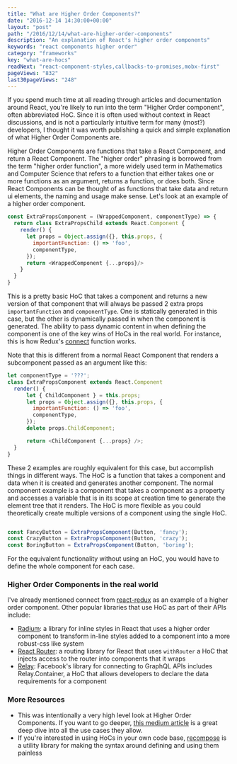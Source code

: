 ```yaml
---
title: "What are Higher Order Components?"
date: "2016-12-14 14:30:00+00:00"
layout: "post"
path: "/2016/12/14/what-are-higher-order-components"
description: "An explanation of React's higher order components"
keywords: "react components higher order"
category: "frameworks"
key: "what-are-hocs"
readNext: "react-component-styles,callbacks-to-promises,mobx-first"
pageViews: "832"
last30pageViews: "248"
---
```


If you spend much time at all reading through articles and documentation around React, you're likely to run into the term "Higher Order component", often abbreviated HoC.  Since it is often used without context in React discussions, and is not a particularly intuitive term for many (most?) developers, I thought it was worth publishing a quick and simple explanation of what Higher Order Components are.

Higher Order Components are functions that take a React Component, and return a React Component.  The "higher order" phrasing is borrowed from the term "higher order function", a more widely used term in Mathematics and Computer Science that refers to a function that either takes one or more functions as an argument, returns a function, or does both.  Since React Components can be thought of as functions that take data and return ui elements, the naming and usage make sense.  Let's look at an example of a higher order component.


```javascript
const ExtraPropsComponent = (WrappedComponent, componentType) => {
  return class ExtraPropsChild extends React.Component {
    render() {
      let props = Object.assign({}, this.props, {
        importantFunction: () => 'foo',
        componentType,
      });
      return <WrappedComponent {...props}/>
    }
  }
}
```

This is a pretty basic HoC that takes a component and returns a new version of that component that will always be passed 2 extra props `importantFunction` and `componentType`. One is statically generated in this case, but the other is dynamically passed in when the component is generated.  The ability to pass dynamic content in when defining the component is one of the key wins of HoCs in the real world.  For instance, this is how Redux's [connect](https://github.com/reactjs/react-redux/blob/master/docs/api.md#connectmapstatetoprops-mapdispatchtoprops-mergeprops-options) function works.

Note that this is different from a normal React Component that renders a subcomponent passed as an argument like this:

```javascript
let componentType = '???';
class ExtraPropsComponent extends React.Component
  render() {
      let { ChildComponent } = this.props;
      let props = Object.assign({}, this.props, {
        importantFunction: () => 'foo',
        componentType,
      });
      delete props.ChildComponent;

      return <ChildComponent {...props} />;
  }
}
```

These 2 examples are roughly equivalent for this case, but accomplish things in different ways.  The HoC is a function that takes a component and data when it is created and generates another component.  The normal component example is a component that takes a component as a property and accesses a variable that is in its scope at creation time to generate the element tree that it renders.  The HoC is more flexible as you could theoretically create multiple versions of a component using the single HoC.

```javascript

const FancyButton = ExtraPropsComponent(Button, 'fancy');
const CrazyButton = ExtraPropsComponent(Button, 'crazy');
const BoringButton = ExtraPropsComponent(Button, 'boring');
```

For the equivalent functionality without using an HoC, you would have to define the whole component for each case.

### Higher Order Components in the real world

I've already mentioned connect from [react-redux](https://github.com/reactjs/react-redux) as an example of a higher order component.  Other popular libraries that use HoC as part of their APIs include:

- [Radium](http://formidable.com/open-source/radium/): a library for inline styles in React that uses a higher order component to transform in-line styles added to a component into a more robust-css like system
- [React Router](https://github.com/ReactTraining/react-router): a routing library for React that uses `withRouter` a HoC that injects access to the router into components that it wraps
- [Relay](https://facebook.github.io/relay/): Facebook's library for connecting to GraphQL APIs includes Relay.Container, a HoC that allows developers to declare the data requirements for a component


### More Resources

- This was intentionally a very high level look at Higher Order Components.  If you want to go deeper, [this medium article](https://medium.com/@franleplant/react-higher-order-components-in-depth-cf9032ee6c3e#.yhbug3ohe) is a great deep dive into all the use cases they allow.
- If you're interested in using HoCs in your own code base, [recompose](https://github.com/acdlite/recompose) is a utility library for making the syntax around defining and using them painless
